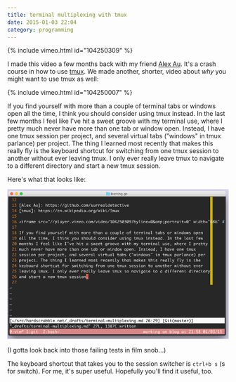 ```yaml
---
title: terminal multiplexing with tmux
date: 2015-01-03 22:04
category: programming
---
```


{% include vimeo.html id="104250309" %}

I made this video a few months back with my friend [Alex Au][]. It's a crash
course in how to use [tmux][]. We made another, shorter, video about *why* you
might want to use tmux as well:

[Alex Au]: https://github.com/surrealdetective
[tmux]: https://en.wikipedia.org/wiki/Tmux

{% include vimeo.html id="104250007" %}

If you find yourself with more than a couple of terminal tabs or windows open
all the time, I think you should consider using tmux instead. In the last few
months I feel like I've hit a sweet groove with my terminal use, where I pretty
much never have more than one tab or window open. Instead, I have one tmux
session per project, and several virtual tabs ("windows" in tmux parlance) per
project. The thing I learned most recently that makes this really fly is the
keyboard shortcut for switching from one tmux session to another without ever
leaving tmux. I only ever really leave tmux to navigate to a different directory
and start a new tmux session.

Here's what that looks like:

[![tmux flow](/img/2015-01-03-tmux.gif)](/img/2015-01-03-tmux.gif)

(I gotta look back into those failing tests in film snob...)

The keyboard shortcut that takes you to the session switcher is `ctrl+b s` (s
for switch). For me, it's super useful. Hopefully you'll find it useful, too.

